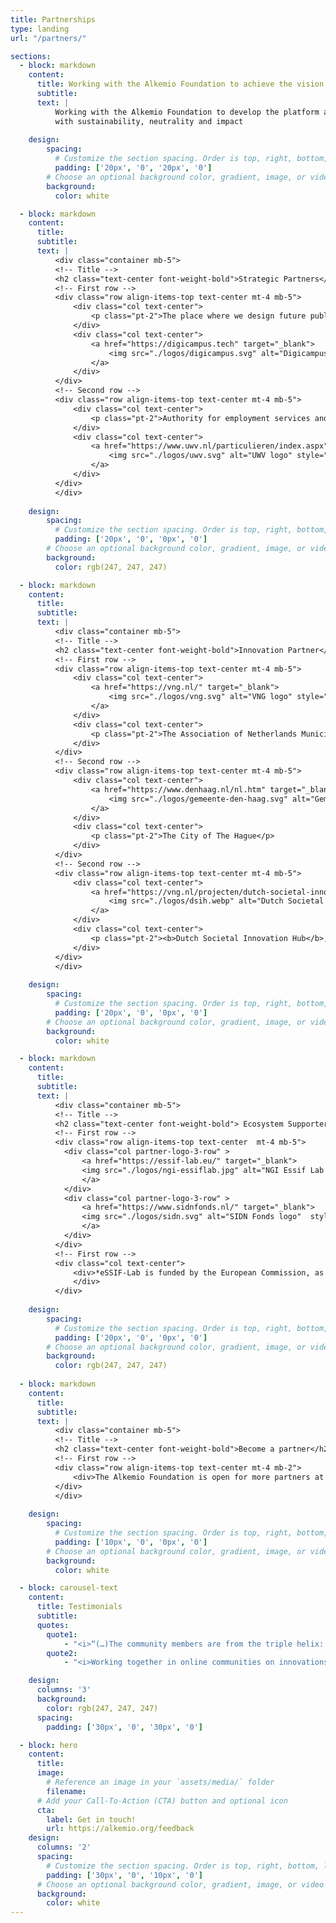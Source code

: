 ```yaml
---
title: Partnerships
type: landing
url: "/partners/"

sections:
  - block: markdown
    content:
      title: Working with the Alkemio Foundation to achieve the vision
      subtitle: 
      text: |
          Working with the Alkemio Foundation to develop the platform and community
          with sustainability, neutrality and impact
        
    design:
        spacing:
          # Customize the section spacing. Order is top, right, bottom, left.
          padding: ['20px', '0', '20px', '0']
        # Choose an optional background color, gradient, image, or video
        background:
          color: white

  - block: markdown
    content:
      title: 
      subtitle: 
      text: |
          <div class="container mb-5">
          <!-- Title -->
          <h2 class="text-center font-weight-bold">Strategic Partners</h2>
          <!-- First row -->
          <div class="row align-items-top text-center mt-4 mb-5">
              <div class="col text-center">
                  <p class="pt-2">The place where we design future public services together</p>
              </div>
              <div class="col text-center">
                  <a href="https://digicampus.tech" target="_blank">
                      <img src="./logos/digicampus.svg" alt="Digicampus logo" style="max-width: 90%; margin: auto; height: 100px;" />
                  </a>
              </div>
          </div>
          <!-- Second row -->
          <div class="row align-items-top text-center mt-4 mb-5">
              <div class="col text-center">
                  <p class="pt-2">Authority for employment services and provision of labour market and data services in the Netherlands</p>
              </div>
              <div class="col text-center">
                  <a href="https://www.uwv.nl/particulieren/index.aspx" target="_blank">
                      <img src="./logos/uwv.svg" alt="UWV logo" style="max-width: 90%; margin: auto; height: 100px;" />
                  </a>
              </div>
          </div>
          </div>
        
    design:
        spacing:
          # Customize the section spacing. Order is top, right, bottom, left.
          padding: ['20px', '0', '0px', '0']
        # Choose an optional background color, gradient, image, or video
        background:
          color: rgb(247, 247, 247)

  - block: markdown
    content:
      title: 
      subtitle: 
      text: |
          <div class="container mb-5">
          <!-- Title -->
          <h2 class="text-center font-weight-bold">Innovation Partner</h2>
          <!-- First row -->
          <div class="row align-items-top text-center mt-4 mb-5">
              <div class="col text-center">
                  <a href="https://vng.nl/" target="_blank">
                      <img src="./logos/vng.svg" alt="VNG logo" style="max-width: 90%; margin: auto; height: 100px;" />
                  </a>
              </div>
              <div class="col text-center">
                  <p class="pt-2">The Association of Netherlands Municipalities</p>
              </div>
          </div>    
          <!-- Second row -->
          <div class="row align-items-top text-center mt-4 mb-5">
              <div class="col text-center">
                  <a href="https://www.denhaag.nl/nl.htm" target="_blank">
                      <img src="./logos/gemeente-den-haag.svg" alt="Gemeente Den Haag logo" style="max-width:90%;margin:auto;height:100px" />
                  </a>
              </div>
              <div class="col text-center">
                  <p class="pt-2">The City of The Hague</p>
              </div>
          </div>
          <!-- Second row -->
          <div class="row align-items-top text-center mt-4 mb-5">
              <div class="col text-center">
                  <a href="https://vng.nl/projecten/dutch-societal-innovation-hub-dsih" target="_blank">
                      <img src="./logos/dsih.webp" alt="Dutch Societal Innovation Hub logo" style="max-width:80%;margin:auto;height:80px" />
                  </a>
              </div>
              <div class="col text-center">
                  <p class="pt-2"><b>Dutch Societal Innovation Hub</b>, stimulating interregional cooperation for a people-oriented, mission-driven approach in government data & digital technology</p>
              </div>
          </div>
          </div>
        
    design:
        spacing:
          # Customize the section spacing. Order is top, right, bottom, left.
          padding: ['20px', '0', '0px', '0']
        # Choose an optional background color, gradient, image, or video
        background:
          color: white

  - block: markdown
    content:
      title: 
      subtitle: 
      text: |
          <div class="container mb-5">
          <!-- Title -->
          <h2 class="text-center font-weight-bold"> Ecosystem Supporters </h2>
          <!-- First row -->
          <div class="row align-items-top text-center  mt-4 mb-5">
            <div class="col partner-logo-3-row" > 
                <a href="https://essif-lab.eu/" target="_blank"> 
                <img src="./logos/ngi-essiflab.jpg" alt="NGI Essif Lab logo"  style="max-width:80%;margin:auto;height:70px" >
                </a> 
            </div>
            <div class="col partner-logo-3-row" > 
                <a href="https://www.sidnfonds.nl/" target="_blank">
                <img src="./logos/sidn.svg" alt="SIDN Fonds logo"  style="max-width:80%;margin:auto;height:60px" > 
                </a> 
            </div> 
          </div>
          <!-- First row -->
          <div class="col text-center">
              <div>*eSSIF-Lab is funded by the European Commission, as part of the Horizon 2020 Research and Innovation Programme, under Grant Agreement Nº 871932 and it’s framed under Next Generation Internet Initiative.
              </div>
          </div>
                  
    design:
        spacing:
          # Customize the section spacing. Order is top, right, bottom, left.
          padding: ['20px', '0', '0px', '0']
        # Choose an optional background color, gradient, image, or video
        background:
          color: rgb(247, 247, 247)
  
  - block: markdown
    content:
      title: 
      subtitle: 
      text: |
          <div class="container mb-5">
          <!-- Title -->
          <h2 class="text-center font-weight-bold">Become a partner</h2>
          <!-- First row -->
          <div class="row align-items-top text-center mt-4 mb-2">
              <div>The Alkemio Foundation is open for more partners at all levels. Help build the platform and community for solving challenges in our society. Working together, to maximise the impact. Empowering society, together</div>
          </div>
          </div>
         
    design:
        spacing:
          # Customize the section spacing. Order is top, right, bottom, left.
          padding: ['10px', '0', '0px', '0']
        # Choose an optional background color, gradient, image, or video
        background:
          color: white

  - block: carousel-text
    content:
      title: Testimonials
      subtitle: 
      quotes:
        quote1: 
            - "<i>“(…)The community members are from the triple helix: education, government and market. Together we are facing huge challenges in which we believe technology can be part of the solution. On the short term, we will all benefit on a business/personal level. That benefit is an enabler for communal benefits.”</i> </br> <h5>Wouter Heijnen, VNG</h5>"
        quote2:
            - "<i>Working together in online communities on innovations is… super innovative! There’s not one best way of doing that. RIConline and Alkemio exchange knowledge on what works, how to help the community and what the impact of online collaboration on a platform can be. We want to reinforce each other (…)</i> </br> <h5>Kathleen Torrance, Programme Manager at Rijks Innovatie Community</h5>"

    design:
      columns: '3'
      background:
        color: rgb(247, 247, 247)
      spacing:
        padding: ['30px', '0', '30px', '0']

  - block: hero
    content:
      title:
      image:
        # Reference an image in your `assets/media/` folder
        filename:
      # Add your Call-To-Action (CTA) button and optional icon
      cta:
        label: Get in touch!
        url: https://alkemio.org/feedback
    design:
      columns: '2'
      spacing:
        # Customize the section spacing. Order is top, right, bottom, left.
        padding: ['30px', '0', '10px', '0']
      # Choose an optional background color, gradient, image, or video
      background:
        color: white
---
```

